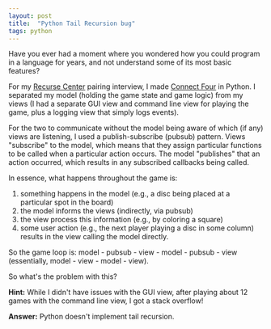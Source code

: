 ```yaml
---
layout: post
title:  "Python Tail Recursion bug"
tags: python
---
```


Have you ever had a moment where you wondered how you could program in a
language for years, and not understand some of its most basic features?

For my [Recurse Center](http://recurse.com) pairing interview, I made
[Connect Four](https://github.com/katur/connectfour) in Python.
I separated my model (holding the game state
and game logic) from my views (I had a separate GUI view and command line
view for playing the game, plus a logging view that simply logs events).

For the two to communicate without the model being aware of which (if any)
views are listening, I used a publish-subscribe (pubsub) pattern.
Views "subscribe" to the model, which means that they assign particular
functions to be called when a particular action occurs.
The model "publishes" that an action occurred, which results in any
subscribed callbacks being called.

In essence, what happens throughout the game is:

1. something happens in the model (e.g., a disc being placed at a particular
   spot in the board)
1. the model informs the views (indirectly, via pubsub)
1. the view process this information (e.g., by coloring a square)
1. some user action (e.g., the next player playing a disc in some column)
   results in the view calling the model directly.

So the game loop is: model - pubsub - view - model - pubsub - view
(essentially, model - view - model - view).

So what's the problem with this?

**Hint:** While I didn't have issues with the GUI view, after playing about
12 games with the command line view, I got a stack overflow!

**Answer:** Python doesn't implement tail recursion.

